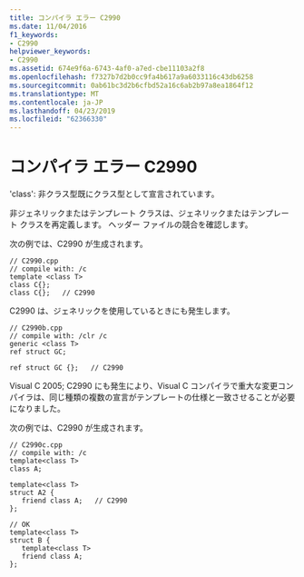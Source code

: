 ```yaml
---
title: コンパイラ エラー C2990
ms.date: 11/04/2016
f1_keywords:
- C2990
helpviewer_keywords:
- C2990
ms.assetid: 674e9f6a-6743-4af0-a7ed-cbe11103a2f8
ms.openlocfilehash: f7327b7d2b0cc9fa4b617a9a6033116c43db6258
ms.sourcegitcommit: 0ab61bc3d2b6cfbd52a16c6ab2b97a8ea1864f12
ms.translationtype: MT
ms.contentlocale: ja-JP
ms.lasthandoff: 04/23/2019
ms.locfileid: "62366330"
---
```

# <a name="compiler-error-c2990"></a>コンパイラ エラー C2990

'class': 非クラス型既にクラス型として宣言されています。

非ジェネリックまたはテンプレート クラスは、ジェネリックまたはテンプレート クラスを再定義します。 ヘッダー ファイルの競合を確認します。

次の例では、C2990 が生成されます。

```
// C2990.cpp
// compile with: /c
template <class T>
class C{};
class C{};   // C2990
```

C2990 は、ジェネリックを使用しているときにも発生します。

```
// C2990b.cpp
// compile with: /clr /c
generic <class T>
ref struct GC;

ref struct GC {};   // C2990
```

Visual C 2005; C2990 にも発生により、Visual C コンパイラで重大な変更コンパイラは、同じ種類の複数の宣言がテンプレートの仕様と一致させることが必要になりました。

次の例では、C2990 が生成されます。

```
// C2990c.cpp
// compile with: /c
template<class T>
class A;

template<class T>
struct A2 {
   friend class A;   // C2990
};

// OK
template<class T>
struct B {
   template<class T>
   friend class A;
};
```